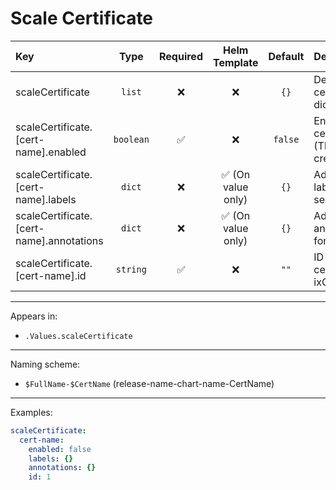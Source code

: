 # Scale Certificate

| Key                                      |   Type    | Required |   Helm Template    | Default | Description                                   |
| :--------------------------------------- | :-------: | :------: | :----------------: | :-----: | :-------------------------------------------- |
| scaleCertificate                         |  `list`   |    ❌    |         ❌         |  `{}`   | Define the certificate as dicts               |
| scaleCertificate.[cert-name].enabled     | `boolean` |    ✅    |         ❌         | `false` | Enables the certificate (The secret creation) |
| scaleCertificate.[cert-name].labels      |  `dict`   |    ❌    | ✅ (On value only) |  `{}`   | Additional labels for secret                  |
| scaleCertificate.[cert-name].annotations |  `dict`   |    ❌    | ✅ (On value only) |  `{}`   | Additional annotations for secret             |
| scaleCertificate.[cert-name].id          | `string`  |    ✅    |         ❌         |  `""`   | ID of the certificate in ixCertificates       |

---

Appears in:

- `.Values.scaleCertificate`

---

Naming scheme:

- `$FullName-$CertName` (release-name-chart-name-CertName)

---

Examples:

```yaml
scaleCertificate:
  cert-name:
    enabled: false
    labels: {}
    annotations: {}
    id: 1
```
